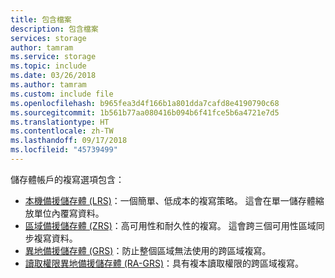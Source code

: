 ```yaml
---
title: 包含檔案
description: 包含檔案
services: storage
author: tamram
ms.service: storage
ms.topic: include
ms.date: 03/26/2018
ms.author: tamram
ms.custom: include file
ms.openlocfilehash: b965fea3d4f166b1a801dda7cafd8e4190790c68
ms.sourcegitcommit: 1b561b77aa080416b094b6f41fce5b6a4721e7d5
ms.translationtype: HT
ms.contentlocale: zh-TW
ms.lasthandoff: 09/17/2018
ms.locfileid: "45739499"
---
```

儲存體帳戶的複寫選項包含：

* [本機備援儲存體 (LRS)](../articles/storage/common/storage-redundancy-lrs.md)：一個簡單、低成本的複寫策略。 這會在單一儲存體縮放單位內覆寫資料。
* [區域備援儲存體 (ZRS)](../articles/storage/common/storage-redundancy-zrs.md)：高可用性和耐久性的複寫。 這會跨三個可用性區域同步複寫資料。 
* [異地備援儲存體 (GRS)](../articles/storage/common/storage-redundancy-grs.md)：防止整個區域無法使用的跨區域複寫。
* [讀取權限異地備援儲存體 (RA-GRS)](../articles/storage/common/storage-redundancy-grs.md#read-access-geo-redundant-storage)：具有複本讀取權限的跨區域複寫。